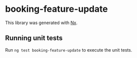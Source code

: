 # booking-feature-update

This library was generated with [Nx](https://nx.dev).

## Running unit tests

Run `ng test booking-feature-update` to execute the unit tests.
